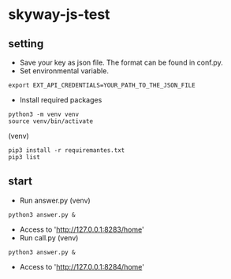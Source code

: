 # skyway-js-test
## setting
- Save your key as json file. The format can be found in conf.py.
- Set environmental variable.
```
export EXT_API_CREDENTIALS=YOUR_PATH_TO_THE_JSON_FILE
```
- Install required packages
```
python3 -m venv venv
source venv/bin/activate
```
(venv)
```
pip3 install -r requiremantes.txt
pip3 list
```
## start
- Run answer.py
(venv)
```
python3 answer.py &
```
- Access to 'http://127.0.0.1:8283/home'
- Run call.py
(venv)
```
python3 answer.py &
```
- Access to 'http://127.0.0.1:8284/home'
